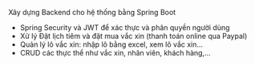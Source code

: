 Xây dựng Backend cho hệ thống bằng Spring Boot

- Spring Security và JWT để xác thực và phân quyền người dùng
- Xử lý Đặt lịch tiêm và đặt mua vắc xin (thanh toán online qua Paypal)
- Quản lý lô vắc xin: nhập lô bằng excel, xem lô vắc xin...
- CRUD các thực thể như vắc xin, nhân viên, khách hàng,...

